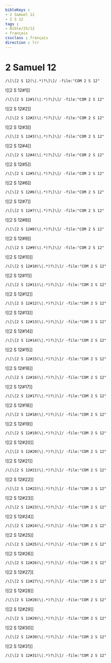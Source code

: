 ```yaml
---
bibleKeys : 
- 2 Samuel 12
- 2 S 12
tags : 
- Bible/2S/12
- français
cssclass : français
direction : ltr
---
```


# 2 Samuel 12

```query
/\[\[2 S 12(\|.*)?\]\]/ -file:"COM 2 S 12"
```



![[2 S 12#1]]

```query
/\[\[2 S 12#1(\|.*)?\]\]/ -file:"COM 2 S 12"
```

![[2 S 12#2]]

```query
/\[\[2 S 12#2(\|.*)?\]\]/ -file:"COM 2 S 12"
```

![[2 S 12#3]]

```query
/\[\[2 S 12#3(\|.*)?\]\]/ -file:"COM 2 S 12"
```

![[2 S 12#4]]

```query
/\[\[2 S 12#4(\|.*)?\]\]/ -file:"COM 2 S 12"
```

![[2 S 12#5]]

```query
/\[\[2 S 12#5(\|.*)?\]\]/ -file:"COM 2 S 12"
```

![[2 S 12#6]]

```query
/\[\[2 S 12#6(\|.*)?\]\]/ -file:"COM 2 S 12"
```

![[2 S 12#7]]

```query
/\[\[2 S 12#7(\|.*)?\]\]/ -file:"COM 2 S 12"
```

![[2 S 12#8]]

```query
/\[\[2 S 12#8(\|.*)?\]\]/ -file:"COM 2 S 12"
```

![[2 S 12#9]]

```query
/\[\[2 S 12#9(\|.*)?\]\]/ -file:"COM 2 S 12"
```

![[2 S 12#10]]

```query
/\[\[2 S 12#10(\|.*)?\]\]/ -file:"COM 2 S 12"
```

![[2 S 12#11]]

```query
/\[\[2 S 12#11(\|.*)?\]\]/ -file:"COM 2 S 12"
```

![[2 S 12#12]]

```query
/\[\[2 S 12#12(\|.*)?\]\]/ -file:"COM 2 S 12"
```

![[2 S 12#13]]

```query
/\[\[2 S 12#13(\|.*)?\]\]/ -file:"COM 2 S 12"
```

![[2 S 12#14]]

```query
/\[\[2 S 12#14(\|.*)?\]\]/ -file:"COM 2 S 12"
```

![[2 S 12#15]]

```query
/\[\[2 S 12#15(\|.*)?\]\]/ -file:"COM 2 S 12"
```

![[2 S 12#16]]

```query
/\[\[2 S 12#16(\|.*)?\]\]/ -file:"COM 2 S 12"
```

![[2 S 12#17]]

```query
/\[\[2 S 12#17(\|.*)?\]\]/ -file:"COM 2 S 12"
```

![[2 S 12#18]]

```query
/\[\[2 S 12#18(\|.*)?\]\]/ -file:"COM 2 S 12"
```

![[2 S 12#19]]

```query
/\[\[2 S 12#19(\|.*)?\]\]/ -file:"COM 2 S 12"
```

![[2 S 12#20]]

```query
/\[\[2 S 12#20(\|.*)?\]\]/ -file:"COM 2 S 12"
```

![[2 S 12#21]]

```query
/\[\[2 S 12#21(\|.*)?\]\]/ -file:"COM 2 S 12"
```

![[2 S 12#22]]

```query
/\[\[2 S 12#22(\|.*)?\]\]/ -file:"COM 2 S 12"
```

![[2 S 12#23]]

```query
/\[\[2 S 12#23(\|.*)?\]\]/ -file:"COM 2 S 12"
```

![[2 S 12#24]]

```query
/\[\[2 S 12#24(\|.*)?\]\]/ -file:"COM 2 S 12"
```

![[2 S 12#25]]

```query
/\[\[2 S 12#25(\|.*)?\]\]/ -file:"COM 2 S 12"
```

![[2 S 12#26]]

```query
/\[\[2 S 12#26(\|.*)?\]\]/ -file:"COM 2 S 12"
```

![[2 S 12#27]]

```query
/\[\[2 S 12#27(\|.*)?\]\]/ -file:"COM 2 S 12"
```

![[2 S 12#28]]

```query
/\[\[2 S 12#28(\|.*)?\]\]/ -file:"COM 2 S 12"
```

![[2 S 12#29]]

```query
/\[\[2 S 12#29(\|.*)?\]\]/ -file:"COM 2 S 12"
```

![[2 S 12#30]]

```query
/\[\[2 S 12#30(\|.*)?\]\]/ -file:"COM 2 S 12"
```

![[2 S 12#31]]

```query
/\[\[2 S 12#31(\|.*)?\]\]/ -file:"COM 2 S 12"
```

